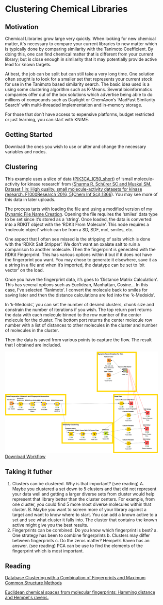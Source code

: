 # Clustering Chemical Libraries

## Motivation
Chemical Libraries grow large very quickly.  When looking for new chemical matter, it's necessary to compare your current libraries to new matter which is typically done by comparing similarity with the Tanimoto Coefficient.  By doing this, one can find chemical matter that is different from your current library; but is close enough in similarity that it may potentially provide active lead for known targets.

At best, the job can be split but can still take a very long time.  One solution often sought is to look for a smaller set that represents your current stock for use in the Tanimoto based similarity search.  The basic idea used is a using some clustering algorithm such as K-Means.  Several bioinformatics companies offer out of the box solutions which advertise being able to do millions of compounds such as Daylight or ChemAxon’s ‘MadFast Similarity Search’ with multi-threaded implementation and in-memory storage.

For those that don’t have access to expensive platforms, budget restricted or just learning, you can start with KNIME.

## Getting Started

Download the ones you wish to use or alter and change the necessary variables and nodes.

## Clustering

This example uses a slice of data ([PIK3CA_IC50_short](https://github.com/mgarard/KNIME/blob/master/Chemistry/Clustering%20Chemical%20Libraries/PIK3CA_IC50_short.csv)) of ‘small molecule-activity for kinase research’ from [(Sharma R, Schürer SC and Muskal SM. Dataset 1 in: High quality, small molecule-activity datasets for kinase research. F1000Research 2016, 5(Chem Inf Sci):1366](https://doi.org/10.5256/f1000research.8950.d124591)).  You may see more of this data in later uploads.

The process tarts with loading the file and using a modified version of my [Dynamic File Name Creation]( https://github.com/mgarard/KNIME/tree/master/Dynamic%20File%20Name%20Creation).  Opening the file requires the ‘smiles’ data type to be set since it’s stored as a ‘string’.  Once loaded, the data is converted into a RDKIT object with the ‘RDKit From Molecule’.  This node requires a ‘molecule object’ which can be from a SD, SDF, mol, smiles, etc.

One aspect that I often see missed is the stripping of salts which is done with the ‘RDKit Salt Stripper’. We don’t want an oxalate salt to ruin a comparison to another molecule. Then the fingerprint is generated with the RDKit Fingerprint.  This has various options within it but if it does not have the fingerprint you want. You may chose to generate it elsewhere, save it as a string in a file and when it’s imported, the datatype can be set to ‘bit vector’ on the load.

Once you have the fingerprint data, it’s goes to ‘Distance Matrix Calculation’.  This has several options such as Euclidean, Manhattan, Cosine...  In this case, I’ve selected ‘Tanimoto’.  I convert the molecule back to smiles for saving later and then the distance calculations are fed into the ‘k-Medoids’.

In ‘k-Medoids’, you can set the number of desired clusters, chunk size and constrain the number of iterations if you wish.  The top return port returns the data with each molecule binned to the row number of the center molecule for the cluster.  The bottom port returns the center molecule row number with a list of distances to other molecules in the cluster and number of molecules in the cluster.

Then the data is saved from various points to capture the flow.  The result that I obtained are included.

![Clustering Chemical Libraries](https://github.com/mgarard/KNIME/blob/master/Chemistry/Clustering%20Chemical%20Libraries/library_clustering.svg)
[Download Workflow](https://github.com/mgarard/KNIME/blob/master/Chemistry/Clustering%20Chemical%20Libraries/library_clustering.knwf)

## Taking it futher

1.	Clusters can be clustered.  Why is that important?  (see reading)
    A.	Maybe you clustered a set down to 5 clusters and that did not represent your data well and getting a larger diverse sets from cluster would help represent that library better than the cluster centers.  For example, from one cluster, you could find 5 more most diverse molecules within that cluster.
    B.	Maybe you want to screen more of your library against a target and want to know where to start.  You can add a known active to a set and see what cluster it falls into.  The cluster that contains the known active might give you the best results.
2.	Fingerprints can be combined.  Do you know which fingerprint is best?
    a.	One strategy has been to combine fingerprints
    b.	Clusters may differ between fingerprints
    c.	Do the zeros matter?  Hempel’s Raven has an answer.  (see reading) PCA can be use to find the elements of the fingerprint which is most important.


## Reading
[Database Clustering with a Combination of Fingerprints and Maximum Common Structure Methods]( https://pubs.acs.org/doi/abs/10.1021/ci050011h#)

[Euclidean chemical spaces from molecular fingerprints: Hamming distance and Hempel's ravens.]( https://www.ncbi.nlm.nih.gov/pubmed/25475496)

